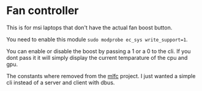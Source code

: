 # Fan controller

This is for msi laptops that don't have the actual fan boost button.

You need to enable this module `sudo modprobe ec_sys write_support=1`.

You can enable or disable the boost by passing a 1 or a 0 to the cli. If you
dont pass it it will simply display the current temparature of the cpu and gpu.

The constants where removed from the [mlfc](https://github.com/marshevms/mlfc)
project. I just wanted a simple cli instead of a server and client with dbus.
